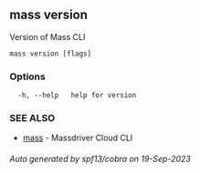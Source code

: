 ## mass version

Version of Mass CLI

```
mass version [flags]
```

### Options

```
  -h, --help   help for version
```

### SEE ALSO

* [mass](mass.md)	 - Massdriver Cloud CLI

###### Auto generated by spf13/cobra on 19-Sep-2023
